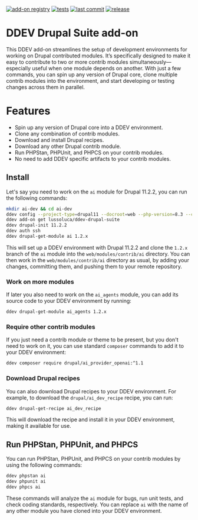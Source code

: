 [![add-on registry](https://img.shields.io/badge/DDEV-Add--on_Registry-blue)](https://addons.ddev.com)
[![tests](https://github.com/lussoluca/ddev-drupal-suite/actions/workflows/tests.yml/badge.svg?branch=main)](https://github.com/lussoluca/ddev-drupal-suite/actions/workflows/tests.yml?query=branch%3Amain)
[![last commit](https://img.shields.io/github/last-commit/lussoluca/ddev-drupal-suite)](https://github.com/lussoluca/ddev-drupal-suite/commits)
[![release](https://img.shields.io/github/v/release/lussoluca/ddev-drupal-suite)](https://github.com/lussoluca/ddev-drupal-suite/releases/latest)

# DDEV Drupal Suite add-on

This DDEV add-on streamlines the setup of development environments for working on Drupal contributed modules. It’s specifically designed 
to make it easy to contribute to two or more contrib modules simultaneously—especially useful when one module depends on another. 
With just a few commands, you can spin up any version of Drupal core, clone multiple contrib modules into the environment, 
and start developing or testing changes across them in parallel.

# Features

- Spin up any version of Drupal core into a DDEV environment.
- Clone any combination of contrib modules.
- Download and install Drupal recipes.
- Download any other Drupal contrib module.
- Run PHPStan, PHPUnit, and PHPCS on your contrib modules.
- No need to add DDEV specific artifacts to your contrib modules.

## Install

Let's say you need to work on the `ai` module for Drupal 11.2.2, you can run the following commands:

```bash
mkdir ai-dev && cd ai-dev
ddev config --project-type=drupal11 --docroot=web --php-version=8.3 --corepack-enable
ddev add-on get lussoluca/ddev-drupal-suite
ddev drupal-init 11.2.2
ddev auth ssh
ddev drupal-get-module ai 1.2.x
```

This will set up a DDEV environment with Drupal 11.2.2 and clone the `1.2.x` branch of the `ai` module into the `web/modules/contrib/ai` directory.
You can then work in the `web/modules/contrib/ai` directory as usual, by adding your changes, committing them, and pushing them to your remote repository.

### Work on more modules

If later you also need to work on the `ai_agents` module, you can add its source code to your DDEV environment by running:

```bash
ddev drupal-get-module ai_agents 1.2.x
```

### Require other contrib modules

If you just need a contrib module or theme to be present, but you don't need to work on it, you can use standard `composer` commands to add it to your DDEV environment:

```bash
ddev composer require drupal/ai_provider_openai:^1.1
```

### Download Drupal recipes

You can also download Drupal recipes to your DDEV environment. For example, to download the `drupal/ai_dev_recipe` recipe, you can run:

```bash
ddev drupal-get-recipe ai_dev_recipe
```

This will download the recipe and install it in your DDEV environment, making it available for use.

## Run PHPStan, PHPUnit, and PHPCS

You can run PHPStan, PHPUnit, and PHPCS on your contrib modules by using the following commands:

```bash
ddev phpstan ai
ddev phpunit ai
ddev phpcs ai
```

These commands will analyze the `ai` module for bugs, run unit tests, and check coding standards, respectively.
You can replace `ai` with the name of any other module you have cloned into your DDEV environment.
